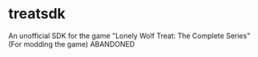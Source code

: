# treatsdk
An unofficial SDK for the game "Lonely Wolf Treat: The Complete Series" (For modding the game)
ABANDONED
